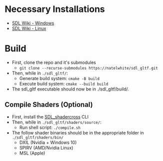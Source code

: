 # Necessary Installations
- [SDL Wiki - Windows](https://wiki.libsdl.org/SDL3/README-windows)
- [SDL Wiki - Linux](https://wiki.libsdl.org/SDL3/README-linux)
# Build
- First, clone the repo and it's submodules
	- `git clone --recurse-submodules https://natelwhite/sdl_gltf.git`
- Then, while in `./sdl_gltf/`:
	- Generate build system: `cmake -B build`
	- Execute build system: `cmake --build build`
- The sdl_gltf executable should now be in ./sdl_gltf/build/.
## Compile Shaders (Optional)
- First, install the [SDL_shadercross](https://github.com/libsdl-org/SDL_shadercross) CLI
- Then, while in `./sdl_gltf/shaders/source/`:
	- Run shell script: `./compile.sh`
- The follow shader binaries should be in the appropriate folder in `./sdl_gltf/shaders/bin/`
	- DXIL (Nvidia + Windows 10)
	- SPIRV (AMD/Nvidia Linux)
	- MSL (Apple)

